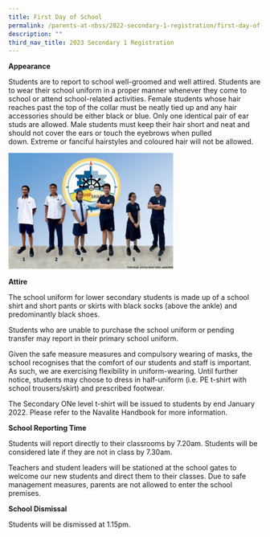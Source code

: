 ```yaml
---
title: First Day of School
permalink: /parents-at-nbss/2022-secondary-1-registration/first-day-of-school/
description: ""
third_nav_title: 2023 Secondary 1 Registration
---
```



<p><strong>Appearance</strong></p>
<p>Students are to report to school well-groomed and well attired.&nbsp;Students are to wear their school uniform in a proper manner whenever they come to school or attend school-related activities. Female students whose hair reaches past the top of the collar must be neatly tied up and any hair accessories should be either black or blue. Only one identical pair of ear studs are allowed. Male students must keep their hair short and neat and should not cover the ears or touch the eyebrows when pulled down.&nbsp;Extreme or fanciful hairstyles and coloured hair will not be allowed.</p>
<img style="width: 65%;" src="/images/fdas.png" />
<p><strong>Attire</strong></p>
<p>The school uniform for lower secondary students is made up of a school shirt and short pants or skirts with black socks (above the ankle) and predominantly black shoes.</p>
<p>Students who are unable to purchase the school uniform or pending transfer may report in their primary school uniform.</p>
<p>Given the safe measure measures and compulsory wearing of masks, the school recognises that the comfort of our students and staff is important. As such, we are exercising flexibility in uniform-wearing. Until further notice, students may choose to dress in half-uniform (i.e. PE t-shirt with school trousers/skirt)&nbsp;and prescribed footwear.</p>
<p>The Secondary ONe level t-shirt will be issued to students by end January 2022.&nbsp;Please refer to the Navalite Handbook for more information.</p>
<p><strong>School Reporting Time</strong></p>
<p>Students will report directly to their classrooms by 7.20am.&nbsp;Students will be considered late if they are not in class by 7.30am.</p>
<p>Teachers and student leaders will be stationed at the school gates to welcome our new students and direct them to their classes. Due to safe management measures, parents are not allowed to enter the school premises.</p>
<p><strong>School Dismissal</strong></p>
<p>Students will be dismissed at 1.15pm.&nbsp;</p>